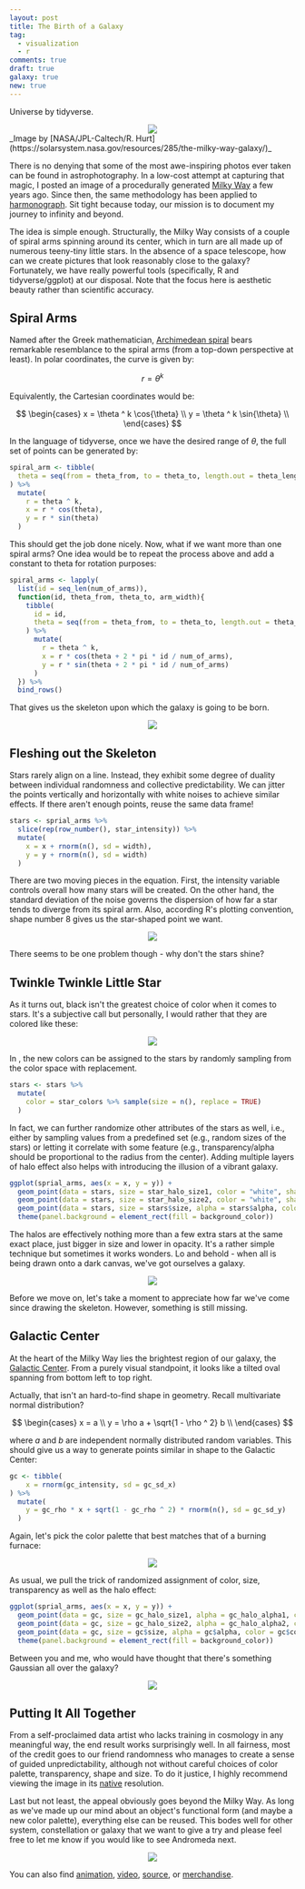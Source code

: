 ```yaml
---
layout: post
title: The Birth of a Galaxy
tag:
  - visualization
  - r
comments: true
draft: true
galaxy: true
new: true
---
```


Universe by tidyverse.

<div align="center">
  <img src="https://shawenyao.github.io/R/output/milky_way/plot_0_demo.jpg" />
</div>
_Image by [NASA/JPL-Caltech/R. Hurt](https://solarsystem.nasa.gov/resources/285/the-milky-way-galaxy/)_

There is no denying that some of the most awe-inspiring photos ever taken can be found in astrophotography. In a low-cost attempt at capturing that magic, I posted an image of a procedurally generated [Milky Way](/Milky-Way/) a few years ago. Since then, the same methodology has been applied to [harmonograph](/Milky-Way-Meets-Harmonograph/). Sit tight because today, our mission is to document my journey to infinity and beyond. 

The idea is simple enough. Structurally, the Milky Way consists of a couple of spiral arms spinning around its center, which in turn are all made up of numerous teeny-tiny little stars. In the absence of a space telescope, how can we create pictures that look reasonably close to the galaxy? Fortunately, we have really powerful tools (specifically, R and tidyverse/ggplot) at our disposal. Note that the focus here is aesthetic beauty rather than scientific accuracy.

## Spiral Arms

Named after the Greek mathematician, [Archimedean spiral](https://en.wikipedia.org/wiki/Archimedean_spiral) bears remarkable resemblance to the spiral arms (from a top-down perspective at least). In polar coordinates, the curve is given by:

$$
r = \theta ^ k
$$

Equivalently, the Cartesian coordinates would be:

$$
\begin{cases}
x = \theta ^ k \cos{\theta} \\ 
y = \theta ^ k \sin{\theta} \\
\end{cases}
$$

In the language of tidyverse, once we have the desired range of $\theta$, the full set of points can be generated by:

```r
spiral_arm <- tibble(
  theta = seq(from = theta_from, to = theta_to, length.out = theta_length)
) %>% 
  mutate(
    r = theta ^ k,
    x = r * cos(theta),
    y = r * sin(theta)
  )
```

This should get the job done nicely. Now, what if we want more than one spiral arms? One idea would be to repeat the process above and add a constant to theta for rotation purposes:

```r
spiral_arms <- lapply(
  list(id = seq_len(num_of_arms)),
  function(id, theta_from, theta_to, arm_width){
    tibble(
      id = id,
      theta = seq(from = theta_from, to = theta_to, length.out = theta_length)
    ) %>% 
      mutate(
        r = theta ^ k,
        x = r * cos(theta + 2 * pi * id / num_of_arms),
        y = r * sin(theta + 2 * pi * id / num_of_arms)
      )
  }) %>% 
  bind_rows()
```

That gives us the skeleton upon which the galaxy is going to be born.

<div align="center">
  <img src="https://shawenyao.github.io/R/output/milky_way/plot_1_spiral_arms_skeleton.jpg" />
</div>

## Fleshing out the Skeleton

Stars rarely align on a line. Instead, they exhibit some degree of duality between individual randomness and collective predictability. We can jitter the points vertically and horizontally with white noises to achieve similar effects. If there aren't enough points, reuse the same data frame!

```r
stars <- sprial_arms %>% 
  slice(rep(row_number(), star_intensity)) %>% 
  mutate(
    x = x + rnorm(n(), sd = width),
    y = y + rnorm(n(), sd = width)
  )
```

There are two moving pieces in the equation. First, the intensity variable controls overall how many stars will be created. On the other hand, the standard deviation of the noise governs the dispersion of how far a star tends to diverge from its spiral arm. Also, according R's plotting convention, shape number 8 gives us the star-shaped point we want.

<div align="center">
  <img src="https://shawenyao.github.io/R/output/milky_way/plot_3.0_spiral_arms.jpg" />
</div>

There seems to be one problem though - why don't the stars shine?

## Twinkle Twinkle Little Star

As it turns out, black isn't the greatest choice of color when it comes to stars. It's a subjective call but personally, I would rather that they are colored like these:

<div align="center">
  <img src="https://shawenyao.github.io/R/output/milky_way/plot_2_star_unit.jpg" />
</div>

In , the new colors can be assigned to the stars by randomly sampling from the color space with replacement.

```r
stars <- stars %>%
  mutate(
    color = star_colors %>% sample(size = n(), replace = TRUE)
  )
```

In fact, we can further randomize other attributes of the stars as well, i.e., either by sampling values from a predefined set (e.g., random sizes of the stars) or letting it correlate with some feature (e.g., transparency/alpha should be proportional to the radius from the center). Adding multiple layers of halo effect also helps with introducing the illusion of a vibrant galaxy.

```r
ggplot(sprial_arms, aes(x = x, y = y)) +
  geom_point(data = stars, size = star_halo_size1, color = "white", shape = 8) +
  geom_point(data = stars, size = star_halo_size2, color = "white", shape = 8) +
  geom_point(data = stars, size = stars$size, alpha = stars$alpha, color = stars$color, shape = 8) +
  theme(panel.background = element_rect(fill = background_color))
```

The halos are effectively nothing more than a few extra stars at the same exact place, just bigger in size and lower in opacity. It's a rather simple technique but sometimes it works wonders. Lo and behold - when all is being drawn onto a dark canvas, we've got ourselves a galaxy.

<div align="center">
  <img src="https://shawenyao.github.io/R/output/milky_way/plot_3_spiral_arms.jpg" />
</div>

Before we move on, let's take a moment to appreciate how far we've come since drawing the skeleton. However, something is still missing.

## Galactic Center

At the heart of the Milky Way lies the brightest region of our galaxy, the [Galactic Center](https://en.wikipedia.org/wiki/Galactic_Center). From a purely visual standpoint, it looks like a tilted oval spanning from bottom left to top right. 

Actually, that isn't an hard-to-find shape in geometry. Recall multivariate normal distribution?

$$
\begin{cases}
x = a \\ 
y = \rho a + \sqrt{1 - \rho ^ 2} b \\
\end{cases}
$$

where $a$ and $b$ are independent normally distributed random variables. This should give us a way to generate points similar in shape to the Galactic Center:

```r
gc <- tibble(
    x = rnorm(gc_intensity, sd = gc_sd_x)
) %>% 
  mutate(
    y = gc_rho * x + sqrt(1 - gc_rho ^ 2) * rnorm(n(), sd = gc_sd_y)
  )
```

Again, let's pick the color palette that best matches that of a burning furnace:

<div align="center">
  <img src="https://shawenyao.github.io/R/output/milky_way/plot_4_galactic_center_unit.jpg" />
</div>

As usual, we pull the trick of randomized assignment of color, size, transparency as well as the halo effect:

```r
ggplot(sprial_arms, aes(x = x, y = y)) +
  geom_point(data = gc, size = gc_halo_size1, alpha = gc_halo_alpha1, color = "gold", shape = 8) +
  geom_point(data = gc, size = gc_halo_size2, alpha = gc_halo_alpha2, color = "gold", shape = 8) +
  geom_point(data = gc, size = gc$size, alpha = gc$alpha, color = gc$color, shape = 8) +
  theme(panel.background = element_rect(fill = background_color))
```

Between you and me, who would have thought that there's something Gaussian all over the galaxy?

<div align="center">
  <img src="https://shawenyao.github.io/R/output/milky_way/plot_5_galactic_center.jpg" />
</div>

## Putting It All Together

From a self-proclaimed data artist who lacks training in cosmology in any meaningful way, the end result works surprisingly well. In all fairness, most of the credit goes to our friend randomness who manages to create a sense of guided unpredictability, although not without careful choices of color palette, transparency, shape and size. To do it justice, I highly recommend viewing the image in its [native](https://shawenyao.github.io/R/output/milky_way/milky_way_large.jpg) resolution.

Last but not least, the appeal obviously goes beyond the Milky Way. As long as we've made up our mind about an object's functional form (and maybe a new color palette), everything else can be reused. This bodes well for other system, constellation or galaxy that we want to give a try and please feel free to let me know if you would like to see Andromeda next.

<div align="center">
  <img src="https://shawenyao.github.io/R/output/milky_way/milky_way_large.jpg" />
</div>

You can also find [animation](https://shawenyao.github.io/R/output/milky_way/animation.html), [video](https://shawenyao.github.io/R/output/milky_way/video.html), [source](https://github.com/shawenyao/R/blob/master/main/milky_way/milky_way_plot_large.R), or [merchandise](https://displate.com/displate/712287?art=5be7f871363ea).
